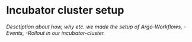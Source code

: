 # Incubator cluster setup

_Desctiption about how, why etc. we made the setup of Argo-Workflows, -Events, -Rollout in our incubator-cluster._